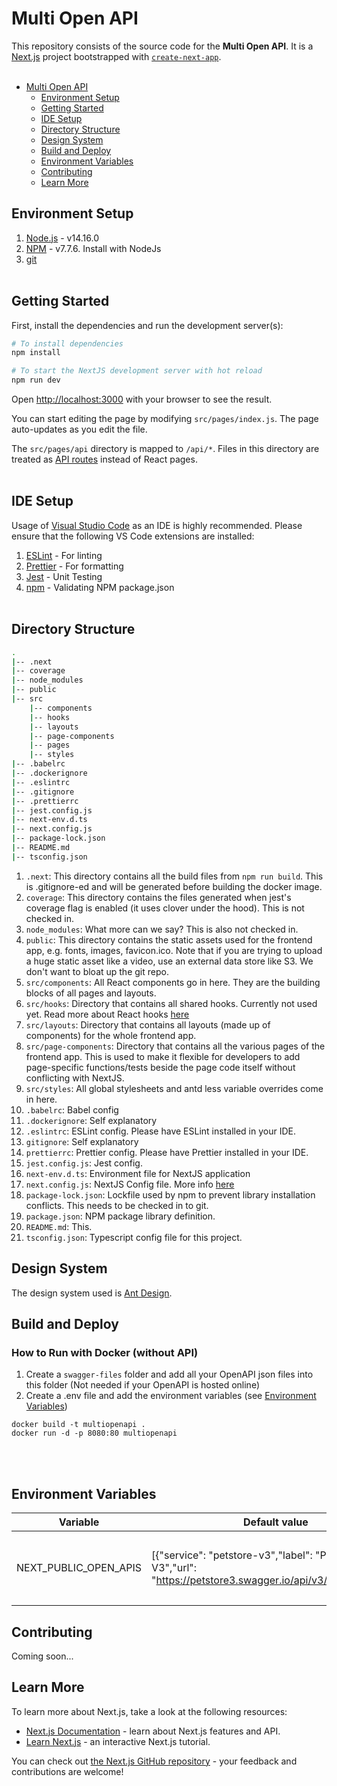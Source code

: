 # Multi Open API
This repository consists of the source code for the **Multi Open API**. It is  a [Next.js](https://nextjs.org/) project bootstrapped with [`create-next-app`](https://github.com/vercel/next.js/tree/canary/packages/create-next-app).
<br><br>

- [Multi Open API](#multi-open-api)
  - [Environment Setup](#environment-setup)
  - [Getting Started](#getting-started)
  - [IDE Setup](#ide-setup)
  - [Directory Structure](#directory-structure)
  - [Design System](#design-system)
  - [Build and Deploy](#build-and-deploy)
  - [Environment Variables](#environment-variables)
  - [Contributing](#contributing)
  - [Learn More](#learn-more)

## Environment Setup
1. [Node.js](https://nodejs.org/en/) - v14.16.0
2. [NPM](https://www.npmjs.com/get-npm) - v7.7.6. Install with NodeJs
3. [git](https://git-scm.com/)
<br><br>

## Getting Started

First, install the dependencies and run the development server(s):

```bash
# To install dependencies
npm install

# To start the NextJS development server with hot reload
npm run dev

```

Open [http://localhost:3000](http://localhost:3000) with your browser to see the result.

You can start editing the page by modifying `src/pages/index.js`. The page auto-updates as you edit the file.

The `src/pages/api` directory is mapped to `/api/*`. Files in this directory are treated as [API routes](https://nextjs.org/docs/api-routes/introduction) instead of React pages.
<br><br>

## IDE Setup
Usage of [Visual Studio Code](https://code.visualstudio.com/download) as an IDE is highly recommended. Please ensure that the following VS Code extensions are installed:

1. [ESLint](https://marketplace.visualstudio.com/items?itemName=dbaeumer.vscode-eslint) - For linting
2. [Prettier](https://marketplace.visualstudio.com/items?itemName=esbenp.prettier-vscode) - For formatting
3. [Jest](https://marketplace.visualstudio.com/items?itemName=Orta.vscode-jest) - Unit Testing
4. [npm](https://marketplace.visualstudio.com/items?itemName=eg2.vscode-npm-script) - Validating NPM package.json
<br><br>

## Directory Structure
```bash
.
|-- .next
|-- coverage
|-- node_modules
|-- public
|-- src
    |-- components
    |-- hooks
    |-- layouts
    |-- page-components
    |-- pages
    |-- styles
|-- .babelrc
|-- .dockerignore
|-- .eslintrc
|-- .gitignore
|-- .prettierrc
|-- jest.config.js
|-- next-env.d.ts
|-- next.config.js
|-- package-lock.json
|-- README.md
|-- tsconfig.json
```

1. `.next`: This directory contains all the build files from `npm run build`. This is .gitignore-ed and will be generated before building the docker image.
2. `coverage`: This directory contains the files generated when jest's coverage flag is enabled (it uses clover under the hood). This is not checked in.
3. `node_modules`: What more can we say? This is also not checked in.
4. `public`: This directory contains the static assets used for the frontend app, e.g. fonts, images, favicon.ico. Note that if you are trying to upload a huge static asset like a video, use an external data store like S3. We don't want to bloat up the git repo.
5. `src/components`: All React components go in here. They are the building blocks of all pages and layouts.
6. `src/hooks`: Directory that contains all shared hooks. Currently not used yet. Read more about React hooks [here](https://reactjs.org/docs/hooks-intro.html)
7. `src/layouts`: Directory that contains all layouts (made up of components) for the whole frontend app.
8. `src/page-components`: Directory that contains all the various pages of the frontend app. This is used to make it flexible for developers to add page-specific functions/tests beside the page code itself without conflicting with NextJS.
9.  `src/styles`: All global stylesheets and antd less variable overrides come in here.
10. `.babelrc`: Babel config
11. `.dockerignore`: Self explanatory
11. `.eslintrc`: ESLint config. Please have ESLint installed in your IDE.
12. `gitignore`: Self explanatory
13. `prettierrc`: Prettier config. Please have Prettier installed in your IDE.
14. `jest.config.js`: Jest config.
15. `next-env.d.ts`: Environment file for NextJS application
16. `next.config.js`: NextJS Config file. More info [here](https://nextjs.org/docs/api-reference/next.config.js/introduction)
17. `package-lock.json`: Lockfile used by npm to prevent library installation conflicts. This needs to be checked in to git.
18. `package.json`: NPM package library definition.
19. `README.md`: This.
20. `tsconfig.json`: Typescript config file for this project.
    
## Design System
The design system used is [Ant Design](https://ant.design/).

## Build and Deploy

### How to Run with Docker (without API)

1. Create a `swagger-files` folder and add all your OpenAPI json files into this folder (Not needed if your OpenAPI is hosted online)
2. Create a .env file and add the environment variables (see [Environment Variables](#environment-variables))

```
docker build -t multiopenapi .
docker run -d -p 8080:80 multiopenapi
```
<br><br>

## Environment Variables
|Variable|Default value|Description|
|--|--|--|
|NEXT_PUBLIC_OPEN_APIS|[{"service": "petstore-v3","label": "Pet Store V3","url": "https://petstore3.swagger.io/api/v3/openapi.json"}]|List of OpenAPIs<br/>All your local OpenAPI files are accessible from `/static/swagger-files/`|

## Contributing
Coming soon...
## Learn More

To learn more about Next.js, take a look at the following resources:

- [Next.js Documentation](https://nextjs.org/docs) - learn about Next.js features and API.
- [Learn Next.js](https://nextjs.org/learn) - an interactive Next.js tutorial.

You can check out [the Next.js GitHub repository](https://github.com/vercel/next.js/) - your feedback and contributions are welcome!